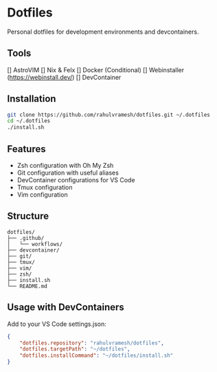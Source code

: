 # Dotfiles

Personal dotfiles for development environments and devcontainers.

## Tools
[] AstroVIM
[] Nix & Felx
[] Docker (Conditional)
[] Webinstaller (https://webinstall.dev/)
[] DevContainer


## Installation

```bash
git clone https://github.com/rahulvramesh/dotfiles.git ~/.dotfiles
cd ~/.dotfiles
./install.sh
```

## Features

- Zsh configuration with Oh My Zsh
- Git configuration with useful aliases
- DevContainer configurations for VS Code
- Tmux configuration
- Vim configuration

## Structure

```
dotfiles/
├── .github/
│   └── workflows/
├── devcontainer/
├── git/
├── tmux/
├── vim/
├── zsh/
├── install.sh
└── README.md
```

## Usage with DevContainers

Add to your VS Code settings.json:
```json
{
    "dotfiles.repository": "rahulvramesh/dotfiles",
    "dotfiles.targetPath": "~/dotfiles",
    "dotfiles.installCommand": "~/dotfiles/install.sh"
}
```
